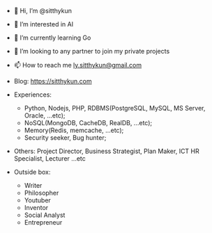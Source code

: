 - 👋 Hi, I’m @sitthykun
- 👀 I’m interested in AI
- 🌱 I’m currently learning Go
- 💞️ I’m looking to any partner to join my private projects
- 📫 How to reach me ly.sitthykun@gmail.com
- Blog: https://sitthykun.com
- Experiences:
  - Python, Nodejs, PHP, RDBMS(PostgreSQL, MySQL, MS Server, Oracle, ...etc);
  - NoSQL(MongoDB, CacheDB, RealDB, ...etc);
  - Memory(Redis, memcache, ...etc);
  - Security seeker, Bug hunter;
- Others: Project Director, Business Strategist, Plan Maker, ICT HR Specialist, Lecturer ...etc

- Outside box:
  - Writer
  - Philosopher
  - Youtuber
  - Inventor
  - Social Analyst 
  - Entrepreneur

<!---
sitthykun/sitthykun is a ✨ special ✨ repository because its `README.md` (this file) appears on your GitHub profile.
You can click the Preview link to take a look at your changes.
--->
